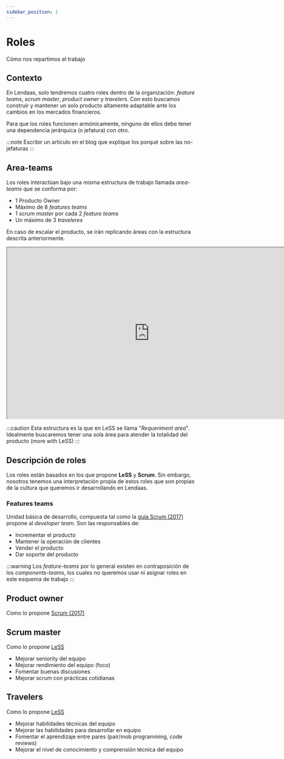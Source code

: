```yaml
---
sidebar_position: 1
---
```


# Roles

Cómo nos repartimos el trabajo

## Contexto

En Lendaas, solo tendremos cuatro roles dentro de la organización: *feature teams*, *scrum master*, *product owner* y *travelers*. Con esto buscamos construir y mantener un solo producto altamente adaptable ante los cambios en los mercados financieros.

Para que los roles funcionen armónicamente, ninguno de ellos debe tener una dependencia jerárquica (o jefatura) con otro.

:::note
Escribir un articulo en el blog que explique los porqué sobre las no-jefaturas
:::

## Area-teams

Los roles interactúan bajo una misma estructura de trabajo llamada *area-teams* que se conforma por:

- 1 Producto Owner
- Máximo de 8 *features teams*
- 1 *scrum master* por cada 2 *feature teams*
- Un máximo de 3 *traveleres*

En caso de escalar el producto, se irán replicando áreas con la estructura descrita anteriormente.

<!-- markdownlint-disable MD033 -->
<iframe width="750" height="450" src="https://whimsical.com/embed/NcrNSW872AMczTHC6Ugt6C"></iframe>

:::caution
Esta estructura es la que en LeSS se llama "*Requeriment area*". Idealmente buscaremos tener una sola área para atender la totalidad del producto (more with LeSS)
:::

## Descripción de roles

Los roles están basados en los que propone **LeSS** y **Scrum**. Sin embargo, nosotros tenemos una interpretación propia de estos roles que son propias de la cultura que queremos ir desarrollando en Lendaas.

### Features teams

Unidad básica de desarrollo, compuesta tal como la [guía Scrum (2017)](https://scrumguides.org/scrum-guide-2017.html#the-development-team) propone al *developer team*. Son las responsables de:

- Incrementar el producto
- Mantener la operación de clientes
- Vender el producto
- Dar soporte del producto

:::warning
Los *feature-teams* por lo general existen en contraposición de los *components-teams*, los cuales no queremos usar ni asignar roles en este esquema de trabajo
:::

## Product owner

Como lo propone [Scrum (2017)](https://scrumguides.org/scrum-guide-2017.html#the-product-owner)

## Scrum master

Como lo propone [LeSS](https://less.works/less/framework/scrummaster)

- Mejorar seniority del equipo
- Mejorar rendimiento del equipo (foco)
- Fomentar buenas discusiones
- Mejorar scrum con prácticas cotidianas

## Travelers

Como lo propone [LeSS](https://less.works/less/framework/coordination-and-integration#Travelerstoexploitandbreakbottlenecksandcreateskill)

- Mejorar habilidades técnicas del equipo
- Mejorar las habilidades para desarrollar en equipo
- Fomentar el aprendizaje entre pares (pair/mob programming, code reviews)
- Mejorar el nivel de conocimiento y comprensión técnica del equipo
